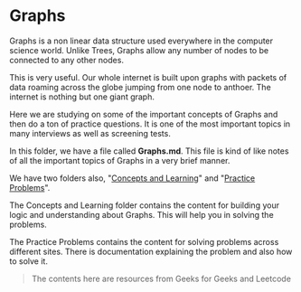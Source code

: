 # Graphs

Graphs is a non linear data structure used everywhere in the computer science world. Unlike Trees, Graphs allow any number of nodes to be connected to any other nodes.

This is very useful. Our whole internet is built upon graphs with packets of data roaming across the globe jumping from one node to anthoer. The internet is nothing but one giant graph.

Here we are studying on some of the important concepts of Graphs and then do a ton of practice questions. It is one of the most important topics in many interviews as well as screening tests.

In this folder, we have a file called **Graphs.md**. This file is kind of like notes of all the important topics of Graphs in a very brief manner.

We have two folders also, "[Concepts and Learning](./Concepts%20and%20Learning)" and "[Practice Problems](./Practice%20Problems)".

The Concepts and Learning folder contains the content for building your logic and understanding about Graphs. This will help you in solving the problems.

The Practice Problems contains the content for solving problems across different sites. There is documentation explaining the problem and also how to solve it.

> The contents here are resources from Geeks for Geeks and Leetcode


